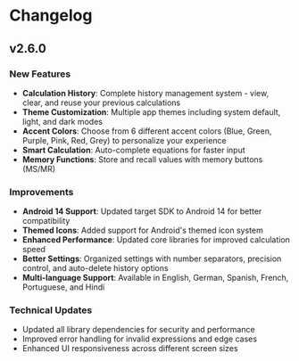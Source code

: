 # Changelog

## v2.6.0

### New Features
- **Calculation History**: Complete history management system - view, clear, and reuse your previous calculations
- **Theme Customization**: Multiple app themes including system default, light, and dark modes
- **Accent Colors**: Choose from 6 different accent colors (Blue, Green, Purple, Pink, Red, Grey) to personalize your experience
- **Smart Calculation**: Auto-complete equations for faster input
- **Memory Functions**: Store and recall values with memory buttons (MS/MR)

### Improvements  
- **Android 14 Support**: Updated target SDK to Android 14 for better compatibility
- **Themed Icons**: Added support for Android's themed icon system
- **Enhanced Performance**: Updated core libraries for improved calculation speed
- **Better Settings**: Organized settings with number separators, precision control, and auto-delete history options
- **Multi-language Support**: Available in English, German, Spanish, French, Portuguese, and Hindi

### Technical Updates
- Updated all library dependencies for security and performance
- Improved error handling for invalid expressions and edge cases
- Enhanced UI responsiveness across different screen sizes